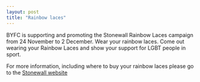 ```yaml
---
layout: post
title: "Rainbow laces"
---
```


BYFC is supporting and promoting the Stonewall Rainbow Laces campaign from 24 November to 2 December. Wear your rainbow laces. Come out wearing your
Rainbow Laces and show your support for LGBT people in sport.

For more information, including where to buy your rainbow laces please go to the [Stonewall website](https://www.stonewall.org.uk/our-work/campaigns/rainbow-laces)
